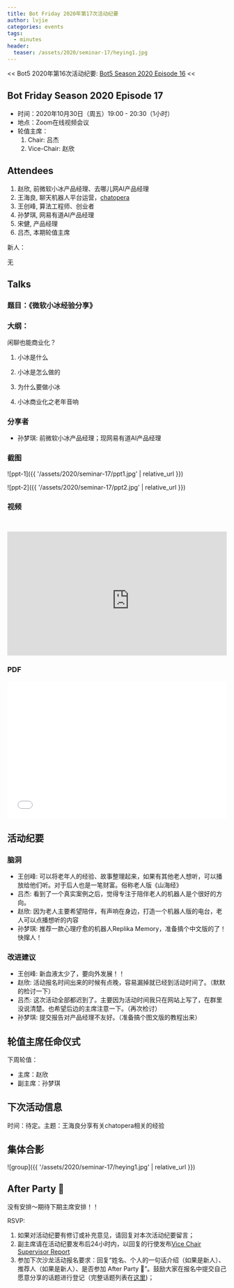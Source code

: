 ```yaml
---
title: Bot Friday 2020年第17次活动纪要
author: lvjie
categories: events
tags:
  - minutes
header:
  teaser: /assets/2020/seminar-17/heying1.jpg
---
```


<< Bot5 2020年第16次活动纪要: [Bot5 Season 2020 Episode 16](https://www.bot5.ml/events/seminar-minutes-2020-16/) <<

## Bot Friday Season 2020 Episode 17

- 时间：2020年10月30日（周五）19:00 - 20:30（1小时）
- 地点：Zoom在线视频会议
- 轮值主席：
    1. Chair: 吕杰
    2. Vice-Chair: 赵欣

## Attendees

1. 赵欣,  前微软小冰产品经理、去哪儿网AI产品经理
2. 王海良,  聊天机器人平台运营，[chatopera](https://bot.chatopera.com)
3. 王创峰,  算法工程师、创业者
4. 孙梦琪, 网易有道AI产品经理
5. 宋健, 产品经理
6. 吕杰, 本期轮值主席

新人：

  无

## Talks

### 题目：《微软小冰经验分享》

### 大纲：

闲聊也能商业化？

1. 小冰是什么

2. 小冰是怎么做的

3. 为什么要做小冰

4. 小冰商业化之老年音响

### 分享者

- 孙梦琪: 前微软小冰产品经理；现网易有道AI产品经理

### 截图

![ppt-1]({{ '/assets/2020/seminar-17/ppt1.jpg' | relative_url }})

![ppt-2]({{ '/assets/2020/seminar-17/ppt2.jpg' | relative_url }})

### 视频

<div class="video-container" style="
    position: relative;
    padding-bottom:56.25%;
    padding-top:30px;
    height:0;
    overflow:hidden;
">
  <iframe width="560" height="315"
    src="https://www.youtube.com/embed/hHP6tOrnEpQ"
    frameborder="0"
    allow="accelerometer; autoplay; encrypted-media; gyroscope; picture-in-picture"
    allowfullscreen
  ></iframe>
</div>

### PDF

<div class="video-container" style="
    position: relative;
    padding-bottom:56.25%;
    padding-top:30px;
    height:0;
    overflow:hidden;
">
  <iframe
    src='{{ '/assets/js/viewer-js/#/assets/2020/seminar-17/ppt.pdf' | relative_url }}'
    width='560'
    height='315'
    allowfullscreen
    webkitallowfullscreen
    frameborder="0"
    style="
      position: absolute;
      top:0;
      left:0;
      width:100%;
      height:100%;
    "
  ></iframe>
</div>

## 活动纪要

### 脑洞

- 王创峰: 可以将老年人的经验、故事整理起来，如果有其他老人想听，可以播放给他们听。对于后人也是一笔财富。俗称老人版《山海经》
- 吕杰: 看到了一个真实案例之后，觉得专注于陪伴老人的机器人是个很好的方向。
- 赵欣: 因为老人主要希望陪伴，有声响在身边，打造一个机器人版的电台，老人可以点播想听的内容
- 孙梦琪: 推荐一款心理疗愈的机器人Replika Memory，准备搞个中文版的了！快撺人！

### 改进建议

- 王创峰: 新血液太少了，要向外发展！！
- 赵欣: 活动报名时间出来的时候有点晚，容易漏掉就已经到活动时间了。（默默的检讨一下）
- 吕杰: 这次活动全部都迟到了。主要因为活动时间我只在网站上写了，在群里没说清楚。也希望后边的主席注意一下。（再次检讨）
- 孙梦琪: 提交报告对产品经理不友好。（准备搞个图文版的教程出来）

## 轮值主席任命仪式

下周轮值：

- 主席：赵欣
- 副主席：孙梦琪

## 下次活动信息

时间：待定。主题：王海良分享有关chatopera相关的经验

## 集体合影

![group]({{ '/assets/2020/seminar-17/heying1.jpg' | relative_url }})

## After Party 🍻

没有安排～期待下期主席安排！！

RSVP:

1. 如果对活动纪要有修订或补充意见，请回复对本次活动纪要留言；
2. 副主席请在活动纪要发布后24小时内，以回复的行使发布[Vice Chair Supervisor Report](/manuals/chair/#vice-chair-supervisor-report)
3. 参加下次沙龙活动报名要求：回复“姓名、个人的一句话介绍（如果是新人）、推荐人（如果是新人）、是否参加 After Party 🍻”。鼓励大家在报名中提交自己愿意分享的话题进行登记（完整话题列表在[这里](https://www.bot5.ml/talks/))；
